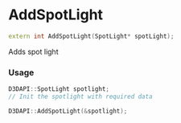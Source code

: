 # AddSpotLight

```c++
extern int AddSpotLight(SpotLight* spotLight);
```

Adds spot light


### Usage
```c++
D3DAPI::SpotLight spotlight;
// Init the spotlight with required data

D3DAPI::AddSpotLight(&spotlight);
```